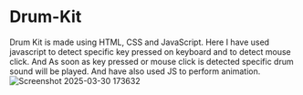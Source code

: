# Drum-Kit
Drum Kit is made using HTML, CSS and JavaScript. Here I have used javascript to detect specific key pressed on keyboard and to detect mouse click. And As soon as key pressed or mouse click is detected specific drum sound will be played. And have also used JS to perform animation.
![Screenshot 2025-03-30 173632](https://github.com/user-attachments/assets/cdd61d91-9e61-4a42-ae0c-0a8fa87d0118)
